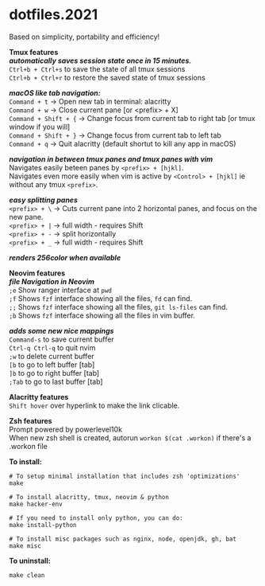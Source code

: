 # dotfiles.2021  
Based on simplicity, portability and efficiency!  


**Tmux features**  
***automatically saves session state once in 15 minutes.***  
`Ctrl+b + Ctrl+s` to save the state of all tmux sessions  
`Ctrl+b + Ctrl+r` to restore the saved state of tmux sessions  

***macOS like tab navigation:***  
`Command + t`         -> Open new tab in terminal: alacritty  
`Command + w`         -> Close current pane [or \<prefix\> + X]  
`Command + Shift + {` -> Change focus from current tab to right tab [or tmux window if you will]  
`Command + Shift + }` -> Change focus from current tab to left tab  
`Command + q`         -> Quit alacritty (default shortut to kill any app in macOS)  

***navigation in between tmux panes and tmux panes with vim***  
Navigates easily beteen panes by `<prefix> + [hjkl]`.  
Navigates even more easily when vim is active by `<Control> + [hjkl]` ie without any tmux `<prefix>`.  

***easy splitting panes***  
`<prefix> + \` -> Cuts current pane into 2 horizontal panes, and focus on the new pane.  
`<prefix> + |` -> full width - requires Shift  
`<prefix> + -` -> split horizontally  
`<prefix> + _` -> full width - requires Shift  
  
***renders 256color when available***  


**Neovim features**  
***file Navigation in Neovim***  
`;e` Show ranger interface at `pwd`  
`;f` Shows `fzf` interface showing all the files, `fd` can find.  
`;;` Shows `fzf` interface showing all the files, `git ls-files` can find.  
`;b` Shows `fzf` interface showing all the files in vim buffer.  

***adds some new nice mappings***  
`Command-s` to save current buffer  
`Ctrl-q Ctrl-q` to quit nvim  
`;w`  to delete current buffer  
`[b` to go to left buffer [tab]  
`]b` to go to right buffer [tab]  
`;Tab` to go to last buffer [tab]  


**Alacritty features**  
`Shift hover` over hyperlink to make the link clicable.  


**Zsh features**  
Prompt powered by powerlevel10k  
When new zsh shell is created, autorun `workon $(cat .workon)` if there's a .workon file  


**To install:**  
```
# To setup minimal installation that includes zsh 'optimizations'
make

# To install alacritty, tmux, neovim & python
make hacker-env

# If you need to install only python, you can do:
make install-python

# To install misc packages such as nginx, node, openjdk, gh, bat
make misc
```


**To uninstall:**  
```
make clean
```
